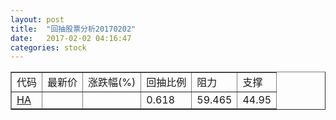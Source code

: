 ```yaml
---
layout: post
title:  "回抽股票分析20170202"
date:   2017-02-02 04:16:47
categories: stock
---
```

<script type="text/javascript">
var stockList = []
stockList.push('gb_ha');
</script>
<table border="1">
 <tr>
 <td>代码</td>
 <td>最新价</td>
 <td>涨跌幅(%)</td>
 <td>回抽比例</td>
 <td>阻力</td>
 <td>支撑</td>
</tr>
  <tr id="ha">
  <td><a href="http://stock.finance.sina.com.cn/usstock/quotes/HA.html" target="_blank">HA</a></td><td></td><td></td><td>0.618</td><td>59.465</td><td>44.95</td></tr>
</table>
